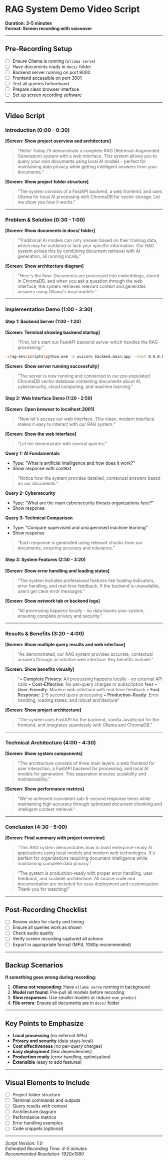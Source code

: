 # RAG System Demo Video Script
**Duration: 3-5 minutes**  
**Format: Screen recording with voiceover**

---

## Pre-Recording Setup
- [ ] Ensure Ollama is running (`ollama serve`)
- [ ] Have documents ready in `docs/` folder
- [ ] Backend server running on port 8000
- [ ] Frontend accessible on port 3001
- [ ] Test all queries beforehand
- [ ] Prepare clean browser interface
- [ ] Set up screen recording software

---

## Video Script

### Introduction (0:00 - 0:30)
**[Screen: Show project overview and architecture]**

> "Hello! Today I'll demonstrate a complete RAG (Retrieval-Augmented Generation) system with a web interface. This system allows you to query your own documents using local AI models - perfect for maintaining data privacy while getting intelligent answers from your documents."

**[Screen: Show project folder structure]**

> "The system consists of a FastAPI backend, a web frontend, and uses Ollama for local AI processing with ChromaDB for vector storage. Let me show you how it works."

---

### Problem & Solution (0:30 - 1:00)
**[Screen: Show documents in docs/ folder]**

> "Traditional AI models can only answer based on their training data, which may be outdated or lack your specific information. Our RAG system solves this by combining document retrieval with AI generation, all running locally."

**[Screen: Show architecture diagram]**

> "Here's the flow: Documents are processed into embeddings, stored in ChromaDB, and when you ask a question through the web interface, the system retrieves relevant context and generates answers using Ollama's local models."

---

### Implementation Demo (1:00 - 3:30)

#### Step 1: Backend Server (1:00 - 1:20)
**[Screen: Terminal showing backend startup]**

> "First, let's start our FastAPI backend server which handles the RAG processing:"

```bash
.\rag-env\Scripts\python.exe -m uvicorn backend.main:app --host 0.0.0.0 --port 8000 --reload
```

**[Screen: Show server running successfully]**

> "The server is now running and connected to our pre-populated ChromaDB vector database containing documents about AI, cybersecurity, cloud computing, and machine learning."

#### Step 2: Web Interface Demo (1:20 - 2:50)
**[Screen: Open browser to localhost:3001]**

> "Now let's access our web interface. This clean, modern interface makes it easy to interact with our RAG system:"

**[Screen: Show the web interface]**

> "Let me demonstrate with several queries:"

**Query 1: AI Fundamentals**
- Type: "What is artificial intelligence and how does it work?"
- Show response with context

> "Notice how the system provides detailed, contextual answers based on our documents."

**Query 2: Cybersecurity**
- Type: "What are the main cybersecurity threats organizations face?"
- Show response

**Query 3: Technical Comparison**
- Type: "Compare supervised and unsupervised machine learning"
- Show response

> "Each response is generated using relevant chunks from our documents, ensuring accuracy and relevance."

#### Step 3: System Features (2:50 - 3:20)
**[Screen: Show error handling and loading states]**

> "The system includes professional features like loading indicators, error handling, and real-time feedback. If the backend is unavailable, users get clear error messages."

**[Screen: Show network tab or backend logs]**

> "All processing happens locally - no data leaves your system, ensuring complete privacy and security."

---

### Results & Benefits (3:20 - 4:00)
**[Screen: Show multiple query results and web interface]**

> "As demonstrated, our RAG system provides accurate, contextual answers through an intuitive web interface. Key benefits include:"

**[Screen: Show benefits visually]**

> "• **Complete Privacy**: All processing happens locally - no external API calls
> • **Cost-Effective**: No per-query charges or subscription fees
> • **User-Friendly**: Modern web interface with real-time feedback
> • **Fast Response**: 2-5 second query processing
> • **Production-Ready**: Error handling, loading states, and robust architecture"

**[Screen: Show project architecture]**

> "The system uses FastAPI for the backend, vanilla JavaScript for the frontend, and integrates seamlessly with Ollama and ChromaDB."

---

### Technical Architecture (4:00 - 4:30)
**[Screen: Show system components]**

> "The architecture consists of three main layers: a web frontend for user interaction, a FastAPI backend for processing, and local AI models for generation. This separation ensures scalability and maintainability."

**[Screen: Show performance metrics]**

> "We've achieved consistent sub-5-second response times while maintaining high accuracy through optimized document chunking and intelligent context retrieval."

---

### Conclusion (4:30 - 5:00)
**[Screen: Final summary with project overview]**

> "This RAG system demonstrates how to build enterprise-ready AI applications using local models and modern web technologies. It's perfect for organizations requiring document intelligence while maintaining complete data privacy."

> "The system is production-ready with proper error handling, user feedback, and scalable architecture. All source code and documentation are included for easy deployment and customization. Thank you for watching!"

---

## Post-Recording Checklist
- [ ] Review video for clarity and timing
- [ ] Ensure all queries work as shown
- [ ] Check audio quality
- [ ] Verify screen recording captured all actions
- [ ] Export in appropriate format (MP4, 1080p recommended)

---

## Backup Scenarios
**If something goes wrong during recording:**

1. **Ollama not responding**: Have `ollama serve` running in background
2. **Model not found**: Pre-pull all models before recording
3. **Slow responses**: Use smaller models or reduce `num_predict`
4. **File errors**: Ensure all documents are in `docs/` folder

---

## Key Points to Emphasize
- **Local processing** (no external APIs)
- **Privacy and security** (data stays local)
- **Cost effectiveness** (no per-query charges)
- **Easy deployment** (few dependencies)
- **Production ready** (error handling, optimization)
- **Extensible** (easy to add features)

---

## Visual Elements to Include
- [ ] Project folder structure
- [ ] Terminal commands and outputs
- [ ] Query results with context
- [ ] Architecture diagram
- [ ] Performance metrics
- [ ] Error handling examples
- [ ] Code snippets (optional)

---

*Script Version: 1.0*  
*Estimated Recording Time: 4-5 minutes*  
*Recommended Resolution: 1920x1080*
